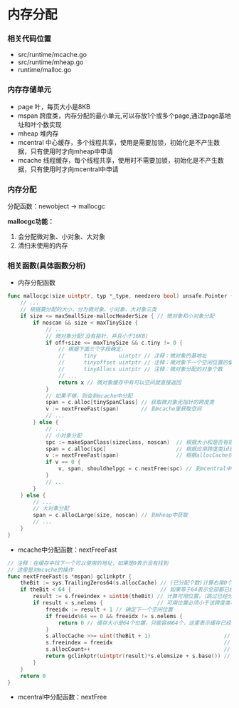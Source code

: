 # 内存分配

### 相关代码位置
- src/runtime/mcache.go
- src/runtime/mheap.go
- runtime/malloc.go

### 内存存储单元
- page 叶，每页大小是8KB
- mspan 跨度类，内存分配的最小单元,可以存放1个或多个page,通过page基地址和叶个数实现
- mheap 堆内存
- mcentral 中心缓存，多个线程共享，使用是需要加锁，初始化是不产生数据，只有使用时才向mheap中申请
- mcache 线程缓存，每个线程共享，使用时不需要加锁，初始化是不产生数据，只有使用时才向mcentral中申请

### 内存分配

分配函数：newobject -> mallocgc

**mallocgc功能：**

1. 会分配微对象、小对象、大对象
2. 清扫未使用的内存

### 相关函数(具体函数分析)
- 内存分配函数
```go
func mallocgc(size uintptr, typ *_type, needzero bool) unsafe.Pointer {
    // ... 
    // 根据要分配的大小，分为微对象、小对象、大对象三类
    if size <= maxSmallSize-mallocHeaderSize { // 微对象和小对象分配
        if noscan && size < maxTinySize {
            // ...
            // 微对象分配(没有指针，并且小于16KB)
            if off+size <= maxTinySize && c.tiny != 0 {
                // 根据下面三个字段确定，
                //      tiny       uintptr // 注释：微对象的基地址
                //      tinyoffset uintptr // 注释：微对象下一个空闲位置的偏移量
                //      tinyAllocs uintptr // 注释：微对象分配的对象个数
                // ...
                return x // 微对象缓存中有可以空间就直接返回
            }
            // 如果不够，则会到mcache中分配
            span = c.alloc[tinySpanClass] // 获取微对象无指针的跨度类
            v := nextFreeFast(span)       // 到mcache里获取空间
            // ...
        } else {
            // ...
            // 小对象分配
            spc := makeSpanClass(sizeclass, noscan)  // 根据大小和是否有指针，构建跨度类的应用id(最后一位是是否有指针的标志位)
            span = c.alloc[spc]                      // 根据应用跨度类id获取跨度类
            v := nextFreeFast(span)                  // 根据allocCache快速获取内存空间（allocCache是64位，标记）
            if v == 0 {
                v, span, shouldhelpgc = c.nextFree(spc) // 到mcentral中获取
            }
            // ...
        }
    } else {
        // ...
        // 大对象分配
        span = c.allocLarge(size, noscan) // 到mheap中获取
        // ...
    }
}
```

- mcache中分配函数：nextFreeFast
```go
// 注释：在缓存中找下一个可以使用的地址，如果是0表示没有找到
// 这里是对mcache的操作
func nextFreeFast(s *mspan) gclinkptr {
	theBit := sys.TrailingZeros64(s.allocCache) // (已分配个数)计算右尾0个数,0表示已分配,目的是跳过之前已分配的内存，如果之前没有分配则为0 // Is there a free object in the allocCache?
	if theBit < 64 {                            // 如果等于64表示全部都已经分配了，没有空闲位置，所以小于64表示有空闲位置
		result := s.freeindex + uint16(theBit) // 计算可用位置，（跳过已经分配的位置下标）
		if result < s.nelems {                 // 可用位置必须小于该跨度类可容纳的总元素数
			freeidx := result + 1 // 确定下一个空闲位置
			if freeidx%64 == 0 && freeidx != s.nelems {
				return 0 // 缓存大小是64个位置，只能容纳64个，这里表示缓存已经满，并且还没有达到跨度类总容量，则无法确定下一个要提供缓存的位置，所以就不反回内存地址了
			}
			s.allocCache >>= uint(theBit + 1)                       // 重置分配位图，（之前已分配数 + 本次分配数）
			s.freeindex = freeidx                                   // 重置空闲下标(矫正空闲位置偏移量)（旧索引数+之前已分配数+本次分配数）
			s.allocCount++                                          // 分配数加一
			return gclinkptr(uintptr(result)*s.elemsize + s.base()) // 返回这次分配的空闲指针地址（第几块*对象大小+基地址）
		}
	}
	return 0
}
```
- mcentral中分配函数：nextFree

